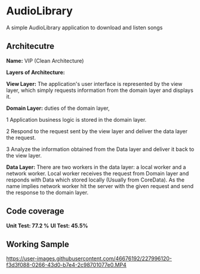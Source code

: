 # AudioLibrary
A simple AudioLibrary application to download and listen songs

## Architecutre
**Name:** VIP (Clean Architecture)

**Layers of Architecture:**

**View Layer:** The application's user interface is represented by the view layer, which simply requests information from the domain layer and displays it.

**Domain Layer:** duties of the domain layer,

 1 Application business logic is stored in the domain layer.

 2 Respond to the request sent by the view layer and deliver the data layer the request.

 3 Analyze the information obtained from the Data layer and deliver it back to the view layer.
 
**Data Layer:** There are two workers in the data layer: a local worker and a network worker. Local worker receives the request from Domain layer and responds with Data which stored locally (Usually from CoreData). As the name implies network worker hit the server with the given request and send the response to the domain layer.



## Code coverage
**Unit Test: 77.2 %** 
**UI Test: 45.5%**

## Working Sample

https://user-images.githubusercontent.com/46676192/227996120-f3d3f088-0266-43d0-b7e4-2c98701077e0.MP4

